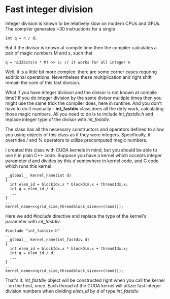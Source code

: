 Fast integer division
=====================

Integer division is known to be relatively slow on modern CPUs and GPUs. The compiler generates ~30 instructions for a single

    int q = n / d;

But if the divisor is known at compile time then the compiler calculates a pair of magic numbers M and s, such that

    q = hi32bits(n * M) >> s; // it works for all integer n

Well, it is a little bit more complex: there are some corner cases requring additional operations. Nevertheless these multiplication and right shift remain the core of this fast division.

What if you have integer division and the divisor is not known at compile time? If you do integer division by the same divisor multiple times then you might use the same trick the compiler does, here in runtime. And you don't have to do it manually - **int_fastdiv** class does all the dirty work, calculating those magic numbers. All you need to do is to include *int_fastdiv.h* and replace integer type of the divisor with *int_fastdiv*.

The class has all the necessary constructors and operators defined to allow you using objects of this class as if they were integers. Specifically, it overrides / and % operators to utilize precomputed magic numbers.

I created this class with CUDA kernels in mind, but you should be able to use it in plain C++ code. Suppose you have a kernel which accepts integer parameter *d* and divides by this *d* somewhere in kernel code, and C code which runs this kernel:

    __global__ kernel_name(int d)
    {
      int elem_id = blockIdx.x * blockDim.x + threadIdx.x;
      int q = elem_id / d;
      ...
    }
    ...
    kernel_name<<<grid_size,threadblock_size>>>(rand());
    
Here we add *#include* directive and replace the type of the kernel's parameter with *int_fastdiv*:

    #include "int_fastdiv.h"
    ...
    __global__ kernel_name(int_fastdiv d)
    {
      int elem_id = blockIdx.x * blockDim.x + threadIdx.x;
      int q = elem_id / d;
      ...
    }
    ...
    kernel_name<<<grid_size,threadblock_size>>>(rand());

That's it. *int_fastdiv* object will be constructed right when you call the kernel - on the host, once. Each thread of the CUDA kernel will utlizie fast integer division numbers when dividing *elem_id* by *d* of type *int_fastdiv*.
